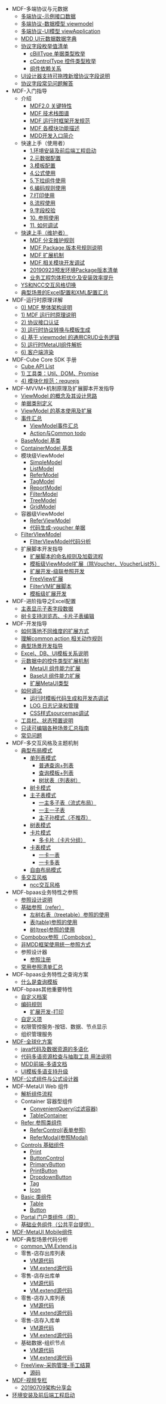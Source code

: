 * MDF-多端协议与元数据
  * [多端协议-示例接口数据](<%E5%A4%9A%E7%AB%AF%E5%8D%8F%E8%AE%AE-%E7%A4%BA%E4%BE%8B%E6%8E%A5%E5%8F%A3%E6%95%B0%E6%8D%AE.md>)
  * [多端协议-数据模型 viewmodel](<%E5%A4%9A%E7%AB%AF%E5%8D%8F%E8%AE%AE-%E6%95%B0%E6%8D%AE%E6%A8%A1%E5%9E%8B%20viewmodel.md>)
  * [多端协议-UI模型 viewApplication](<%E5%A4%9A%E7%AB%AF%E5%8D%8F%E8%AE%AE-UI%E6%A8%A1%E5%9E%8B%20viewApplication.md>)
  * [MDD UI元数据数据字典](<MDD%20UI%E5%85%83%E6%95%B0%E6%8D%AE%E6%95%B0%E6%8D%AE%E5%AD%97%E5%85%B8.md>)
  * [协议字段枚举值清单](<%E5%8D%8F%E8%AE%AE%E5%AD%97%E6%AE%B5%E6%9E%9A%E4%B8%BE%E5%80%BC%E6%B8%85%E5%8D%95.md>)
    * [cBillType 单据类型枚举](<cBillType%20%E5%8D%95%E6%8D%AE%E7%B1%BB%E5%9E%8B%E6%9E%9A%E4%B8%BE.md>)
    * [cControlType 控件类型枚举](<cControlType%20%E6%8E%A7%E4%BB%B6%E7%B1%BB%E5%9E%8B%E6%9E%9A%E4%B8%BE.md>)
    * [组件依赖关系](<%E7%BB%84%E4%BB%B6%E4%BE%9D%E8%B5%96%E5%85%B3%E7%B3%BB.md>)
  * [UI设计器支持可拖拽新增协议字段说明](<UI%E8%AE%BE%E8%AE%A1%E5%99%A8%E6%94%AF%E6%8C%81%E5%8F%AF%E6%8B%96%E6%8B%BD%E6%96%B0%E5%A2%9E%E5%8D%8F%E8%AE%AE%E5%AD%97%E6%AE%B5%E8%AF%B4%E6%98%8E.md>)
  * [协议字段常见问题解答](<%E5%8D%8F%E8%AE%AE%E5%AD%97%E6%AE%B5%E5%B8%B8%E8%A7%81%E9%97%AE%E9%A2%98%E8%A7%A3%E7%AD%94.md>)
* MDF-入门指导
  * 介绍
    * [MDF2.0 关键特性](<MDF2.0%20%E5%85%B3%E9%94%AE%E7%89%B9%E6%80%A7.md>)
    * [MDF 技术栈图谱](<MDF%20%E6%8A%80%E6%9C%AF%E6%A0%88%E5%9B%BE%E8%B0%B1.md>)
    * [MDF 运行时框架开发规范](<MDF%20%E8%BF%90%E8%A1%8C%E6%97%B6%E6%A1%86%E6%9E%B6%E5%BC%80%E5%8F%91%E8%A7%84%E8%8C%83.md>)
    * [MDF 各模块功能描述](<MDF%20%E5%90%84%E6%A8%A1%E5%9D%97%E5%8A%9F%E8%83%BD%E6%8F%8F%E8%BF%B0.md>)
    * [MDD开发入口简介](<MDD%E5%BC%80%E5%8F%91%E5%85%A5%E5%8F%A3%E7%AE%80%E4%BB%8B.md>)
  * 快速上手（使用者）
    * [1.环境安装及前后端工程启动](<1.%E7%8E%AF%E5%A2%83%E5%AE%89%E8%A3%85%E5%8F%8A%E5%89%8D%E5%90%8E%E7%AB%AF%E5%B7%A5%E7%A8%8B%E5%90%AF%E5%8A%A8.md>)
    * [2.元数据配置](<2.%E5%85%83%E6%95%B0%E6%8D%AE%E9%85%8D%E7%BD%AE.md>)
    * [3.模板配置](<3.%E6%A8%A1%E6%9D%BF%E9%85%8D%E7%BD%AE.md>)
    * [4.公式使用](<4.%E5%85%AC%E5%BC%8F%E4%BD%BF%E7%94%A8.md>)
    * [5.下拉组件使用](<5.%E4%B8%8B%E6%8B%89%E7%BB%84%E4%BB%B6%E4%BD%BF%E7%94%A8.md>)
    * [6.编码规则使用](<6.%E7%BC%96%E7%A0%81%E8%A7%84%E5%88%99%E4%BD%BF%E7%94%A8.md>)
    * [7.打印使用](<7.%E6%89%93%E5%8D%B0%E4%BD%BF%E7%94%A8.md>)
    * [8.流程使用](<8.%E6%B5%81%E7%A8%8B%E4%BD%BF%E7%94%A8.md>)
    * [9.字段校验](<9.%E5%AD%97%E6%AE%B5%E6%A0%A1%E9%AA%8C.md>)
    * [10. 参照使用](<10.%20%E5%8F%82%E7%85%A7%E4%BD%BF%E7%94%A8.md>)
    * [11. 如何调试](<11.%20%E5%A6%82%E4%BD%95%E8%B0%83%E8%AF%95.md>)
  * [快速上手（维护者）](<%E5%BF%AB%E9%80%9F%E4%B8%8A%E6%89%8B%EF%BC%88%E7%BB%B4%E6%8A%A4%E8%80%85%EF%BC%89.md>)
    * [MDF 分支维护规则](<MDF%20%E5%88%86%E6%94%AF%E7%BB%B4%E6%8A%A4%E8%A7%84%E5%88%99.md>)
    * [MDF Package 版本号规则说明](<MDF%20Package%20%E7%89%88%E6%9C%AC%E5%8F%B7%E8%A7%84%E5%88%99%E8%AF%B4%E6%98%8E.md>)
    * [MDF 扩展机制](<MDF%20%E6%89%A9%E5%B1%95%E6%9C%BA%E5%88%B6.md>)
    * [MDF 相关模块开发调试](<MDF%20%E7%9B%B8%E5%85%B3%E6%A8%A1%E5%9D%97%E5%BC%80%E5%8F%91%E8%B0%83%E8%AF%95.md>)
    * [20190923预发环境Package版本清单](<20190923%E9%A2%84%E5%8F%91%E7%8E%AF%E5%A2%83Package%E7%89%88%E6%9C%AC%E6%B8%85%E5%8D%95.md>)
    * [业务工程包体积优化及安装效率提升](<%E4%B8%9A%E5%8A%A1%E5%B7%A5%E7%A8%8B%E5%8C%85%E4%BD%93%E7%A7%AF%E4%BC%98%E5%8C%96%E5%8F%8A%E5%AE%89%E8%A3%85%E6%95%88%E7%8E%87%E6%8F%90%E5%8D%87.md>)
  * [YS和NCC交互风格切换](<YS%E5%92%8CNCC%E4%BA%A4%E4%BA%92%E9%A3%8E%E6%A0%BC%E5%88%87%E6%8D%A2.md>)
  * [典型场景的Excel配置和XML配置汇总](<%E5%85%B8%E5%9E%8B%E5%9C%BA%E6%99%AF%E7%9A%84Excel%E9%85%8D%E7%BD%AE%E5%92%8CXML%E9%85%8D%E7%BD%AE%E6%B1%87%E6%80%BB.md>)
* MDF-运行时原理详解
  * [0) MDF 整体架构说明](<0)%20MDF%20%E6%95%B4%E4%BD%93%E6%9E%B6%E6%9E%84%E8%AF%B4%E6%98%8E.md>)
  * [1) MDF 运行时原理说明](<1)%20MDF%20%E8%BF%90%E8%A1%8C%E6%97%B6%E5%8E%9F%E7%90%86%E8%AF%B4%E6%98%8E.md>)
  * [2) 协议接口认证](<2)%20%E5%8D%8F%E8%AE%AE%E6%8E%A5%E5%8F%A3%E8%AE%A4%E8%AF%81.md>)
  * [3) 运行时协议转换与模板生成](<3)%20%E8%BF%90%E8%A1%8C%E6%97%B6%E5%8D%8F%E8%AE%AE%E8%BD%AC%E6%8D%A2%E4%B8%8E%E6%A8%A1%E6%9D%BF%E7%94%9F%E6%88%90.md>)
  * [4) 基于 viewmodel 的通用CRUD业务逻辑](<4)%20%E5%9F%BA%E4%BA%8E%20viewmodel%20%E7%9A%84%E9%80%9A%E7%94%A8CRUD%E4%B8%9A%E5%8A%A1%E9%80%BB%E8%BE%91.md>)
  * [5) 运行时MetaUI组件解析](<5)%20%E8%BF%90%E8%A1%8C%E6%97%B6MetaUI%E7%BB%84%E4%BB%B6%E8%A7%A3%E6%9E%90.md>)
  * [6) 客户端渲染](<6)%20%E5%AE%A2%E6%88%B7%E7%AB%AF%E6%B8%B2%E6%9F%93.md>)
* MDF-Cube Core SDK 手册
  * [Cube API List](<Cube%20API%20List.md>)
  * [1) 工具类：Util、DOM、Promise](<1)%20%E5%B7%A5%E5%85%B7%E7%B1%BB%EF%BC%9AUtil%E3%80%81DOM%E3%80%81Promise.md>)
  * [4) 模块化规范：requrejs](<4)%20%E6%A8%A1%E5%9D%97%E5%8C%96%E8%A7%84%E8%8C%83%EF%BC%9Arequrejs.md>)
* MDF-MVVM+机制原理及扩展脚本开发指导
  * [ViewModel 的概念及其设计思路](<ViewModel%20%E7%9A%84%E6%A6%82%E5%BF%B5%E5%8F%8A%E5%85%B6%E8%AE%BE%E8%AE%A1%E6%80%9D%E8%B7%AF.md>)
  * [单据类别定义](<%E5%8D%95%E6%8D%AE%E7%B1%BB%E5%88%AB%E5%AE%9A%E4%B9%89.md>)
  * [ViewModel 的基本使用及扩展](<ViewModel%20%E7%9A%84%E5%9F%BA%E6%9C%AC%E4%BD%BF%E7%94%A8%E5%8F%8A%E6%89%A9%E5%B1%95.md>)
  * [事件汇总](<%E4%BA%8B%E4%BB%B6%E6%B1%87%E6%80%BB.md>)
    * [ViewModel事件汇总](<ViewModel%E4%BA%8B%E4%BB%B6%E6%B1%87%E6%80%BB.md>)
    * [Action与Common todo](<Action%E4%B8%8ECommon%20todo.md>)
  * [BaseModel 基类](<BaseModel%20%E5%9F%BA%E7%B1%BB.md>)
  * [ContainerModel 基类](<ContainerModel%20%E5%9F%BA%E7%B1%BB.md>)
  * 模块级ViewModel
    * [SimpleModel](<SimpleModel.md>)
    * [ListModel](<ListModel.md>)
    * [ReferModel](<ReferModel.md>)
    * [TagModel](<TagModel.md>)
    * [ReportModel](<ReportModel.md>)
    * [FilterModel](<FilterModel.md>)
    * [TreeModel](<TreeModel.md>)
    * [GridModel](<GridModel.md>)
  * 容器级ViewModel
    * [ReferViewModel](<ReferViewModel.md>)
    * [代码生成-voucher 单据](<%E4%BB%A3%E7%A0%81%E7%94%9F%E6%88%90-voucher%20%E5%8D%95%E6%8D%AE.md>)
  * [FilterVIewModel](<FilterVIewModel.md>)
    * [FIlterVIewModel代码分析](<FIlterVIewModel%E4%BB%A3%E7%A0%81%E5%88%86%E6%9E%90.md>)
  * 扩展脚本开发指导
    * [扩展脚本的命名规则及加载流程](<%E6%89%A9%E5%B1%95%E8%84%9A%E6%9C%AC%E7%9A%84%E5%91%BD%E5%90%8D%E8%A7%84%E5%88%99%E5%8F%8A%E5%8A%A0%E8%BD%BD%E6%B5%81%E7%A8%8B.md>)
    * [模板级ViewModel扩展（除Voucher、VoucherList外）](<%E6%A8%A1%E6%9D%BF%E7%BA%A7ViewModel%E6%89%A9%E5%B1%95%EF%BC%88%E9%99%A4Voucher%E3%80%81VoucherList%E5%A4%96%EF%BC%89.md>)
    * [扩展开发-级联参照开发](<%E6%89%A9%E5%B1%95%E5%BC%80%E5%8F%91-%E7%BA%A7%E8%81%94%E5%8F%82%E7%85%A7%E5%BC%80%E5%8F%91.md>)
    * [FreeView扩展](<FreeView%E6%89%A9%E5%B1%95.md>)
    * [FilterVM扩展脚本](<FilterVM%E6%89%A9%E5%B1%95%E8%84%9A%E6%9C%AC.md>)
    * [模板级扩展开发](<%E6%A8%A1%E6%9D%BF%E7%BA%A7%E6%89%A9%E5%B1%95%E5%BC%80%E5%8F%91.md>)
* MDF-进阶指导之Excel配置
  * [主表显示子表字段数据](<%E4%B8%BB%E8%A1%A8%E6%98%BE%E7%A4%BA%E5%AD%90%E8%A1%A8%E5%AD%97%E6%AE%B5%E6%95%B0%E6%8D%AE.md>)
  * [树卡支持浏览态、卡片子表编辑](<%E6%A0%91%E5%8D%A1%E6%94%AF%E6%8C%81%E6%B5%8F%E8%A7%88%E6%80%81%E3%80%81%E5%8D%A1%E7%89%87%E5%AD%90%E8%A1%A8%E7%BC%96%E8%BE%91.md>)
* MDF-开发指导
  * [如何落地不同维度的扩展方式](<%E5%A6%82%E4%BD%95%E8%90%BD%E5%9C%B0%E4%B8%8D%E5%90%8C%E7%BB%B4%E5%BA%A6%E7%9A%84%E6%89%A9%E5%B1%95%E6%96%B9%E5%BC%8F.md>)
  * [理解common action 相关动作规则](<%E7%90%86%E8%A7%A3common%20action%20%E7%9B%B8%E5%85%B3%E5%8A%A8%E4%BD%9C%E8%A7%84%E5%88%99.md>)
  * [典型场景开发指导](<%E5%85%B8%E5%9E%8B%E5%9C%BA%E6%99%AF%E5%BC%80%E5%8F%91%E6%8C%87%E5%AF%BC.md>)
  * [Excel、DB、UI模板关系说明](<Excel%E3%80%81DB%E3%80%81UI%E6%A8%A1%E6%9D%BF%E5%85%B3%E7%B3%BB%E8%AF%B4%E6%98%8E.md>)
  * [元数据中的控件类型扩展机制](<%E5%85%83%E6%95%B0%E6%8D%AE%E4%B8%AD%E7%9A%84%E6%8E%A7%E4%BB%B6%E7%B1%BB%E5%9E%8B%E6%89%A9%E5%B1%95%E6%9C%BA%E5%88%B6.md>)
    * [MetaUI 组件能力扩展](<MetaUI%20%E7%BB%84%E4%BB%B6%E8%83%BD%E5%8A%9B%E6%89%A9%E5%B1%95.md>)
    * [BaseUI 组件能力扩展](<BaseUI%20%E7%BB%84%E4%BB%B6%E8%83%BD%E5%8A%9B%E6%89%A9%E5%B1%95.md>)
    * [扩展MetaUI类型](<%E6%89%A9%E5%B1%95MetaUI%E7%B1%BB%E5%9E%8B.md>)
  * [如何调试](<%E5%A6%82%E4%BD%95%E8%B0%83%E8%AF%95.md>)
    * [运行时模板代码生成和开发态调试](<%E8%BF%90%E8%A1%8C%E6%97%B6%E6%A8%A1%E6%9D%BF%E4%BB%A3%E7%A0%81%E7%94%9F%E6%88%90%E5%92%8C%E5%BC%80%E5%8F%91%E6%80%81%E8%B0%83%E8%AF%95.md>)
    * [LOG 日志记录和管理](<LOG%20%E6%97%A5%E5%BF%97%E8%AE%B0%E5%BD%95%E5%92%8C%E7%AE%A1%E7%90%86.md>)
    * [CSS样式sourcemap调试](<CSS%E6%A0%B7%E5%BC%8Fsourcemap%E8%B0%83%E8%AF%95.md>)
  * [工具栏、状态预置说明](<%E5%B7%A5%E5%85%B7%E6%A0%8F%E3%80%81%E7%8A%B6%E6%80%81%E9%A2%84%E7%BD%AE%E8%AF%B4%E6%98%8E.md>)
  * [只读可编辑各种场景汇总指南](<%E5%8F%AA%E8%AF%BB%E5%8F%AF%E7%BC%96%E8%BE%91%E5%90%84%E7%A7%8D%E5%9C%BA%E6%99%AF%E6%B1%87%E6%80%BB%E6%8C%87%E5%8D%97.md>)
  * [常见问题](<%E5%B8%B8%E8%A7%81%E9%97%AE%E9%A2%98.md>)
* MDF-多交互风格及主题机制
  * [典型布局模式](<%E5%85%B8%E5%9E%8B%E5%B8%83%E5%B1%80%E6%A8%A1%E5%BC%8F.md>)
    * [单列表模式](<%E5%8D%95%E5%88%97%E8%A1%A8%E6%A8%A1%E5%BC%8F.md>)
      * [普通查询+列表](<%E6%99%AE%E9%80%9A%E6%9F%A5%E8%AF%A2%2B%E5%88%97%E8%A1%A8.md>)
      * [查询模板+列表](<%E6%9F%A5%E8%AF%A2%E6%A8%A1%E6%9D%BF%2B%E5%88%97%E8%A1%A8.md>)
      * [树状表（列表树）](<%E6%A0%91%E7%8A%B6%E8%A1%A8%EF%BC%88%E5%88%97%E8%A1%A8%E6%A0%91%EF%BC%89.md>)
    * [树卡模式](<%E6%A0%91%E5%8D%A1%E6%A8%A1%E5%BC%8F.md>)
    * [主子表模式](<%E4%B8%BB%E5%AD%90%E8%A1%A8%E6%A8%A1%E5%BC%8F.md>)
      * [一主多子表（流式布局）](<%E4%B8%80%E4%B8%BB%E5%A4%9A%E5%AD%90%E8%A1%A8%EF%BC%88%E6%B5%81%E5%BC%8F%E5%B8%83%E5%B1%80%EF%BC%89.md>)
      * [一主一子表](<%E4%B8%80%E4%B8%BB%E4%B8%80%E5%AD%90%E8%A1%A8.md>)
      * [主子孙模式（不推荐）](<%E4%B8%BB%E5%AD%90%E5%AD%99%E6%A8%A1%E5%BC%8F%EF%BC%88%E4%B8%8D%E6%8E%A8%E8%8D%90%EF%BC%89.md>)
    * [树表模式](<%E6%A0%91%E8%A1%A8%E6%A8%A1%E5%BC%8F.md>)
    * [卡片模式](<%E5%8D%A1%E7%89%87%E6%A8%A1%E5%BC%8F.md>)
      * [多卡片（卡片分组）](<%E5%A4%9A%E5%8D%A1%E7%89%87%EF%BC%88%E5%8D%A1%E7%89%87%E5%88%86%E7%BB%84%EF%BC%89.md>)
    * [卡表模式](<%E5%8D%A1%E8%A1%A8%E6%A8%A1%E5%BC%8F.md>)
      * [一卡一表](<%E4%B8%80%E5%8D%A1%E4%B8%80%E8%A1%A8.md>)
      * [一卡多表](<%E4%B8%80%E5%8D%A1%E5%A4%9A%E8%A1%A8.md>)
    * [自由布局模式](<%E8%87%AA%E7%94%B1%E5%B8%83%E5%B1%80%E6%A8%A1%E5%BC%8F.md>)
  * [多交互风格](<%E5%A4%9A%E4%BA%A4%E4%BA%92%E9%A3%8E%E6%A0%BC.md>)
    * [ncc交互风格](<ncc%E4%BA%A4%E4%BA%92%E9%A3%8E%E6%A0%BC.md>)
* MDF-bpaas业务特性之参照
  * [参照设计说明](<%E5%8F%82%E7%85%A7%E8%AE%BE%E8%AE%A1%E8%AF%B4%E6%98%8E.md>)
  * [基础参照（refer）](<%E5%9F%BA%E7%A1%80%E5%8F%82%E7%85%A7%EF%BC%88refer%EF%BC%89.md>)
    * [左树右表（treetable）参照的使用](<%E5%B7%A6%E6%A0%91%E5%8F%B3%E8%A1%A8%EF%BC%88treetable%EF%BC%89%E5%8F%82%E7%85%A7%E7%9A%84%E4%BD%BF%E7%94%A8.md>)
    * [表(table)参照的使用](<%E8%A1%A8(table)%E5%8F%82%E7%85%A7%E7%9A%84%E4%BD%BF%E7%94%A8.md>)
    * [树(tree)参照的使用](<%E6%A0%91(tree)%E5%8F%82%E7%85%A7%E7%9A%84%E4%BD%BF%E7%94%A8.md>)
  * [Combobox参照（Combobox）](<Combobox%E5%8F%82%E7%85%A7%EF%BC%88Combobox%EF%BC%89.md>)
  * [非MDD框架使用统一参照方式](<%E9%9D%9EMDD%E6%A1%86%E6%9E%B6%E4%BD%BF%E7%94%A8%E7%BB%9F%E4%B8%80%E5%8F%82%E7%85%A7%E6%96%B9%E5%BC%8F.md>)
  * 参照设计器
    * [参照注册](<%E5%8F%82%E7%85%A7%E6%B3%A8%E5%86%8C.md>)
  * [常用参照清单汇总](<%E5%B8%B8%E7%94%A8%E5%8F%82%E7%85%A7%E6%B8%85%E5%8D%95%E6%B1%87%E6%80%BB.md>)
* MDF-bpaas业务特性之查询方案
  * [什么是查询模板](<%E4%BB%80%E4%B9%88%E6%98%AF%E6%9F%A5%E8%AF%A2%E6%A8%A1%E6%9D%BF.md>)
* MDF-bpaas其他重要特性
  * [自定义档案](<%E8%87%AA%E5%AE%9A%E4%B9%89%E6%A1%A3%E6%A1%88.md>)
  * [编码规则](<%E7%BC%96%E7%A0%81%E8%A7%84%E5%88%99.md>)
    * [扩展开发-打印](<%E6%89%A9%E5%B1%95%E5%BC%80%E5%8F%91-%E6%89%93%E5%8D%B0.md>)
  * [自定义项](<%E8%87%AA%E5%AE%9A%E4%B9%89%E9%A1%B9.md>)
  * 权限管控服务-按钮、数据、节点显示
  * 组织管理服务
* [MDF-全球化方案](<MDF-%E5%85%A8%E7%90%83%E5%8C%96%E6%96%B9%E6%A1%88.md>)
  * [java代码及数据资源的多语化](<java%E4%BB%A3%E7%A0%81%E5%8F%8A%E6%95%B0%E6%8D%AE%E8%B5%84%E6%BA%90%E7%9A%84%E5%A4%9A%E8%AF%AD%E5%8C%96.md>)
  * [代码多语资源检查与抽取工具 用法说明](<%E4%BB%A3%E7%A0%81%E5%A4%9A%E8%AF%AD%E8%B5%84%E6%BA%90%E6%A3%80%E6%9F%A5%E4%B8%8E%E6%8A%BD%E5%8F%96%E5%B7%A5%E5%85%B7%20%E7%94%A8%E6%B3%95%E8%AF%B4%E6%98%8E.md>)
  * [MDD前端-多语文档](<MDD%E5%89%8D%E7%AB%AF-%E5%A4%9A%E8%AF%AD%E6%96%87%E6%A1%A3.md>)
  * [UI模板多语支持升级](<UI%E6%A8%A1%E6%9D%BF%E5%A4%9A%E8%AF%AD%E6%94%AF%E6%8C%81%E5%8D%87%E7%BA%A7.md>)
* [MDF-公式组件与公式设计器](<MDF-%E5%85%AC%E5%BC%8F%E7%BB%84%E4%BB%B6%E4%B8%8E%E5%85%AC%E5%BC%8F%E8%AE%BE%E8%AE%A1%E5%99%A8.md>)
* MDF-MetaUI Web 组件
  * [解析组件流程](<%E8%A7%A3%E6%9E%90%E7%BB%84%E4%BB%B6%E6%B5%81%E7%A8%8B.md>)
  * Container 容器型组件
    * [ConvenientQuery(过滤容器)](<ConvenientQuery(%E8%BF%87%E6%BB%A4%E5%AE%B9%E5%99%A8).md>)
    * [TableContainer](<TableContainer.md>)
  * [Refer 参照类组件](<Refer%20%E5%8F%82%E7%85%A7%E7%B1%BB%E7%BB%84%E4%BB%B6.md>)
    * [ReferControl(表单参照)](<ReferControl(%E8%A1%A8%E5%8D%95%E5%8F%82%E7%85%A7).md>)
    * [ReferModal(参照Modal)](<ReferModal(%E5%8F%82%E7%85%A7Modal).md>)
  * [Controls 基础组件](<Controls%20%E5%9F%BA%E7%A1%80%E7%BB%84%E4%BB%B6.md>)
    * [Print](<Print.md>)
    * [ButtonControl](<ButtonControl.md>)
    * [PrimaryButton](<PrimaryButton.md>)
    * [PrintButton](<PrintButton.md>)
    * [DropdownButton](<DropdownButton.md>)
    * [Tag](<Tag.md>)
    * [Icon](<Icon.md>)
  * [Basic 类组件](<Basic%20%E7%B1%BB%E7%BB%84%E4%BB%B6.md>)
    * [Table](<Table.md>)
    * [Button](<Button.md>)
  * [Portal 门户类组件（原）](<Portal%20%E9%97%A8%E6%88%B7%E7%B1%BB%E7%BB%84%E4%BB%B6%EF%BC%88%E5%8E%9F%EF%BC%89.md>)
  * [基础业务组件（公共平台提供）](<%E5%9F%BA%E7%A1%80%E4%B8%9A%E5%8A%A1%E7%BB%84%E4%BB%B6%EF%BC%88%E5%85%AC%E5%85%B1%E5%B9%B3%E5%8F%B0%E6%8F%90%E4%BE%9B%EF%BC%89.md>)
* [MDF-MetaUI Mobile组件](<MDF-MetaUI%20Mobile%E7%BB%84%E4%BB%B6.md>)
* MDF-典型场景代码分析
  * [common_VM.Extend.js](<common_VM.Extend.js.md>)
  * 零售-店存出库列表
    * [VM源代码](<VM%E6%BA%90%E4%BB%A3%E7%A0%81.md>)
    * [VM.extend源代码](<VM.extend%E6%BA%90%E4%BB%A3%E7%A0%81.md>)
  * 零售-店存出库单
    * [VM源代码](<VM%E6%BA%90%E4%BB%A3%E7%A0%812.md>)
    * [VM.extend源代码](<VM.extend%E6%BA%90%E4%BB%A3%E7%A0%812.md>)
  * 零售-店存入库列表
    * [VM源代码](<VM%E6%BA%90%E4%BB%A3%E7%A0%813.md>)
    * [VM.extend源代码](<VM.extend%E6%BA%90%E4%BB%A3%E7%A0%813.md>)
  * 零售-店存入库单
    * [VM源代码](<VM%E6%BA%90%E4%BB%A3%E7%A0%814.md>)
    * [VM.extend源代码](<VM.extend%E6%BA%90%E4%BB%A3%E7%A0%814.md>)
  * 基础数据-组织节点
    * [VM源代码](<VM%E6%BA%90%E4%BB%A3%E7%A0%815.md>)
    * [VM.extend源代码](<VM.extend%E6%BA%90%E4%BB%A3%E7%A0%815.md>)
  * [FreeView-采购管理-手工结算](<FreeView-%E9%87%87%E8%B4%AD%E7%AE%A1%E7%90%86-%E6%89%8B%E5%B7%A5%E7%BB%93%E7%AE%97.md>)
    * [源码](<%E6%BA%90%E7%A0%81.md>)
* [MDF-视频专栏](<MDF-%E8%A7%86%E9%A2%91%E4%B8%93%E6%A0%8F.md>)
  * [20190709架构分享会](<20190709%E6%9E%B6%E6%9E%84%E5%88%86%E4%BA%AB%E4%BC%9A.md>)
* [环境安装及前后端工程启动](<%E7%8E%AF%E5%A2%83%E5%AE%89%E8%A3%85%E5%8F%8A%E5%89%8D%E5%90%8E%E7%AB%AF%E5%B7%A5%E7%A8%8B%E5%90%AF%E5%8A%A8.md>)